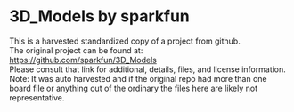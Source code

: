 
# 3D_Models by sparkfun  
This is a harvested standardized copy of a project from github.  
The original project can be found at:  
https://github.com/sparkfun/3D_Models  
Please consult that link for additional, details, files, and license information.  
Note: It was auto harvested and if the original repo had more than one board file or anything out of the ordinary the files here are likely not representative.  
    